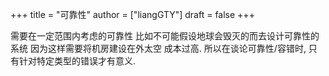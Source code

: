 +++
title = "可靠性"
author = ["liangGTY"]
draft = false
+++

需要在一定范围内考虑的可靠性 比如不可能假设地球会毁灭的而去设计可靠性的系统 因为这样需要将机房建设在外太空 成本过高.
所以在谈论可靠性/容错时, 只有针对特定类型的错误才有意义.
